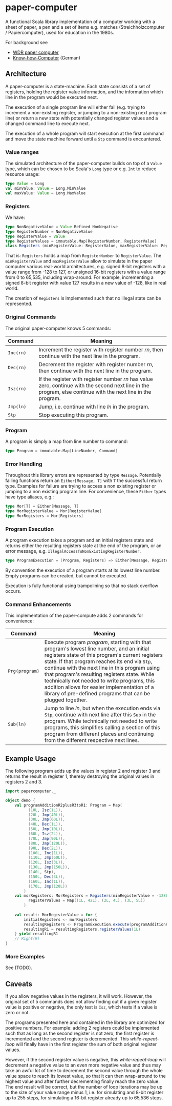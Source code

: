 # paper-computer
A functional Scala library implementation of a computer working with a sheet of paper, a pen and a set of items e.g. matches
(Streichholzcomputer / Papiercomputer), used for education in the 1980s.

For background see
* [WDR paper computer](https://en.wikipedia.org/wiki/WDR_paper_computer)
* [Know-how-Computer](https://de.wikipedia.org/wiki/Know-how-Computer) (German)

## Architecture
A paper-computer is a state-machine. Each state consists of a set of registers, holding the register value
information, and the information which line in the program would be executed next. 

The execution of a single program line will either fail (e.g. trying to increment a non-existing register, or jumping to a
non-existing next program line) or return a new state with potentially changed register values and a changed
command line to execute next. 

The execution of a whole program will start execution at the first command and move the state machine forward until
a `Stp` command is encountered.

### Value ranges
The simulated architecture of the paper-computer builds on top of a `Value` type, which can be chosen to be Scala's
`Long` type or e.g. `Int` to reduce resource usage:

```scala
type Value = Long
val minValue: Value = Long.MinValue
val maxValue: Value = Long.MaxValue
```

###  Registers
We have:
```scala
type NonNegativeValue = Value Refined NonNegative
type RegisterNumber = NonNegativeValue
type RegisterValue = Value
type RegisterValues = immutable.Map[RegisterNumber, RegisterValue]
class Registers (minRegisterValue: RegisterValue, maxRegisterValue: RegisterValue, registerValues: RegisterValues)
```
That is: `Registers` holds a map from `RegisterNumber` to `RegisterValue`.
The `minRegisterValue` and `maxRegisterValue` allow to simulate in the paper computer various real-world architectures,
e.g. signed 8-bit registers with a value range from -128 to 127,
or unsigned 16-bit registers with a value range from 0 to 65,535, including wrap-around.
For example, incrementing a signed 8-bit register with value 127 results in a new value of -128, like in real world.

The creation of `Registers` is implemented such that no illegal state can be represented.  

### Original Commands
The original paper-computer knows 5 commands:

| Command | Meaning |
| --- | --- |
| `Inc(rn)` | Increment the register with register number _rn_, then continue with the next line in the program. |
| `Dec(rn)` | Decrement the register with register number _rn_, then continue with the next line in the program. |
| `Isz(rn)` | If the register with register number _rn_ has value zero, continue with the second next line in the program, else continue with the next line in the program. |
| `Jmp(ln)` | Jump, i.e. continue with line _ln_ in the program. |
| `Stp` | Stop executing this program. |

### Program
A program is simply a map from line number to command:

```scala
type Program = immutable.Map[LineNumber, Command]
```

### Error Handling
Throughout this library errors are represented by type `Message`. Potentially failing functions return an 
`Either[Message, T]` with `T` the successful return type. Examples for failure are trying to access a non existing
register or jumping to a non existing program line. For convenience, these `Either` types have type aliases, e.g.:

```scala
type Mor[T] = Either[Message, T]
type MorRegisterValue = Mor[RegisterValue]
type MorRegisters = Mor[Registers]
```

### Program Execution
A program execution takes a program and an initial registers state and returns either the resulting registers state
at the end of the program, or an error message, e.g. `IllegalAccessToNonExistingRegisterNumber`.

```scala
type ProgramExecution = (Program, Registers) => Either[Message, Registers]
```

By convention the execution of a program starts at its lowest line number. Empty programs can be created,
but cannot be executed.

Execution is fully functional using trampolining so that no stack overflow occurs.

### Command Enhancements
This implementation of the paper-compute adds 2 commands for convenience:

| Command | Meaning |
| --- | --- |
| `Prg(program)` | Execute program _program_, starting with that program's lowest line number, and an initial registers state of this program's current registers state. If that program reaches its end via `Stp`, continue with the next line in this program using that program's  resulting registers state. While technically not needed to write programs, this addition allows for easier implementation of a library of pre-defined programs that can be plugged together. |
| `Sub(ln)` | Jump to line _ln_, but when the execution ends via `Stp`, continue with next line after this `Sub` in the program. While technically not needed to write programs, this simplifies calling a section of this program from different places and continuing from the different respective next lines. | 

## Example Usage
The following program adds up the values in register 2 and register 3 and returns the result in register 1, thereby
destroying the original values in registers 2 and 3.
```scala
import papercomputer._

object demo {
    val programAdditionR2plusR3toR1: Program = Map(
          (10L, Isz(1L)),
          (20L, Jmp(40L)),
          (30L, Jmp(60L)),
          (40L, Dec(1L)),
          (50L, Jmp(10L)),
          (60L, Isz(2L)),
          (70L, Jmp(90L)),
          (80L, Jmp(120L)),
          (90L, Dec(2L)),
          (100L, Inc(1L)),
          (110L, Jmp(60L)),
          (120L, Isz(3L)),
          (130L, Jmp(150L)),
          (140L, Stp),
          (150L, Dec(3L)),
          (160L, Inc(1L)),
          (170L, Jmp(120L))
        )
    val morRegisters: MorRegisters = Registers(minRegisterValue = -128L, maxRegisterValue =  127L,
          registerValues = Map((1L, 42L), (2L, 4L), (3L, 5L))
        )
    
    val result: MorRegisterValue = for {
        initialRegisters <- morRegisters
        resultingRegisters <- ProgramExecution.execute(programAdditionR2plusR3toR1, initialRegisters)
        resultingR1 = resultingRegisters.registerValues(1L)
    } yield resultingR1
    // Right(9)
}
```

### More Examples
See (TODO).

## Caveats
If you allow negative values in the registers, it will work. However, the original set of 5 commands does not allow
finding out if a given register value is positive or negative, the only test is `Isz`, which tests if a value is zero
or not.

The programs presented here and contained in the library are optimized for positive numbers. For example:
adding 2 registers could be implemented such that as long as the second register is not zero, the first register
is incremented and the second register is decremented. This _while-repeat-loop_ will finally have in the first register
the sum of both original register values.

However, if the second register value is negative, this _while-repeat-loop_ will decrement a negative value to an
even more negative value and thus may take an awful lot of time to decrement the second value through the whole
value space to reach its lowest value, so that it can then wrap-around to the highest value and after further
decrementing finally reach the zero value. The end result will be correct, but the number of loop iterations may be
up to the size of your value range minus 1, i.e. for simulating and 8-bit register up to 255 steps, for simulating a
16-bit register already up to 65,536 steps.    

